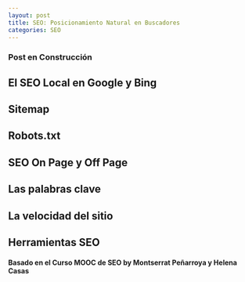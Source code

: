 ```yaml
---
layout: post
title: SEO: Posicionamiento Natural en Buscadores
categories: SEO
---
```


### Post en Construcción

## El SEO Local en Google y Bing

## Sitemap

## Robots.txt

## SEO On Page y Off Page

## Las palabras clave 

## La velocidad del sitio 

## Herramientas SEO

#### Basado en el Curso MOOC de SEO by Montserrat Peñarroya y Helena Casas
